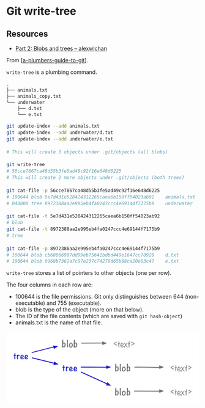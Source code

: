 # Git write-tree

Resources
---

- [Part 2: Blobs and trees – alexwlchan][1]

<!-- Links -->
[1]: https://alexwlchan.net/a-plumbers-guide-to-git/2-blobs-and-trees/

<!-- Links end -->


From [[a-plumbers-guide-to-git]].

`write-tree` is a plumbing command.

```
.
├── animals.txt
├── animals_copy.txt
└── underwater
    ├── d.txt
    └── e.txt
```

```bash
git update-index --add animals.txt
git update-index --add underwater/d.txt
git update-index --add underwater/e.txt

# This will create 3 objects under .git/objects (all blobs)

git write-tree
# 56cce7867ca48d55b3fe5ad49c92f16e648d6225
# This will create 2 more objects under .git/objects (both trees)

git cat-file -p 56cce7867ca48d55b3fe5ad49c92f16e648d6225
# 100644 blob 5e7d431e528424312265caea6b150ff54023ab92    animals.txt
# 040000 tree 8972388aa2e995eb4fa0247ccc4e69144f7175b9    underwater

git cat-file -t 5e7d431e528424312265caea6b150ff54023ab92
# blob
git cat-file -t 8972388aa2e995eb4fa0247ccc4e69144f7175b9
# tree

git cat-file -p 8972388aa2e995eb4fa0247ccc4e69144f7175b9
# 100644 blob cb68066907dd99eb75642bdbd449e1647cc78928    d.txt
# 100644 blob 9968b7362a7c97e237c74276d65b68ca20e03c47    e.txt

```

`write-tree` stores a list of pointers to other objects (one per row).

The four columns in each row are:
 - 100644 is the file permissions. Git only distinguishes between 644
     (non-executable) and 755 (executable).
 - blob is the type of the object (more on that below).
 - The ID of the file contents (which are saved with `git hash-object`)
 - animals.txt is the name of that file.

![blobs-and-trees](assets/blobs-and-trees.png)

[//begin]: # "Autogenerated link references for markdown compatibility"
[a-plumbers-guide-to-git]: ../a-plumbers-guide-to-git/a-plumbers-guide-to-git.md "A Plumbers Guide to Git"
[//end]: # "Autogenerated link references"
